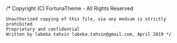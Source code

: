 

/* Copyright (C) FortunaTheme - All Rights Reserved

    Unauthorized copying of this file, via any medium is strictly prohibited
    Proprietary and confidential
    Written by labeba tahsin labeba.tahsin@gmail.com, April 2019 */

